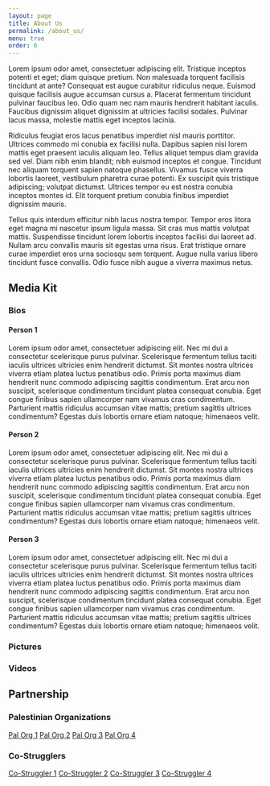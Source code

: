```yaml
---
layout: page
title: About Us
permalink: /about_us/
menu: true
order: 6
---
```

Lorem ipsum odor amet, consectetuer adipiscing elit. Tristique inceptos potenti et eget; diam quisque pretium. Non malesuada torquent facilisis tincidunt at ante? Consequat est augue curabitur ridiculus neque. Euismod quisque facilisis augue accumsan cursus a. Placerat fermentum tincidunt pulvinar faucibus leo. Odio quam nec nam mauris hendrerit habitant iaculis. Faucibus dignissim aliquet dignissim at ultricies facilisi sodales. Pulvinar lacus massa, molestie mattis eget inceptos lacinia.

Ridiculus feugiat eros lacus penatibus imperdiet nisl mauris porttitor. Ultrices commodo mi conubia ex facilisi nulla. Dapibus sapien nisi lorem mattis eget praesent iaculis aliquam leo. Tellus aliquet tempus diam gravida sed vel. Diam nibh enim blandit; nibh euismod inceptos et congue. Tincidunt nec aliquam torquent sapien natoque phasellus. Vivamus fusce viverra lobortis laoreet, vestibulum pharetra curae potenti. Ex suscipit quis tristique adipiscing; volutpat dictumst. Ultrices tempor eu est nostra conubia inceptos montes id. Elit torquent pretium conubia finibus imperdiet dignissim mauris.

Tellus quis interdum efficitur nibh lacus nostra tempor. Tempor eros litora eget magna mi nascetur ipsum ligula massa. Sit cras mus mattis volutpat mattis. Suspendisse tincidunt lorem lobortis inceptos facilisi dui laoreet ad. Nullam arcu convallis mauris sit egestas urna risus. Erat tristique ornare curae imperdiet eros urna sociosqu sem torquent. Augue nulla varius libero tincidunt fusce convallis. Odio fusce nibh augue a viverra maximus netus.

## Media Kit
### Bios
#### Person 1
Lorem ipsum odor amet, consectetuer adipiscing elit. Nec mi dui a consectetur scelerisque purus pulvinar. Scelerisque fermentum tellus taciti iaculis ultrices ultricies enim hendrerit dictumst. Sit montes nostra ultrices viverra etiam platea luctus penatibus odio. Primis porta maximus diam hendrerit nunc commodo adipiscing sagittis condimentum. Erat arcu non suscipit, scelerisque condimentum tincidunt platea consequat conubia. Eget congue finibus sapien ullamcorper nam vivamus cras condimentum. Parturient mattis ridiculus accumsan vitae mattis; pretium sagittis ultrices condimentum? Egestas duis lobortis ornare etiam natoque; himenaeos velit.

#### Person 2
Lorem ipsum odor amet, consectetuer adipiscing elit. Nec mi dui a consectetur scelerisque purus pulvinar. Scelerisque fermentum tellus taciti iaculis ultrices ultricies enim hendrerit dictumst. Sit montes nostra ultrices viverra etiam platea luctus penatibus odio. Primis porta maximus diam hendrerit nunc commodo adipiscing sagittis condimentum. Erat arcu non suscipit, scelerisque condimentum tincidunt platea consequat conubia. Eget congue finibus sapien ullamcorper nam vivamus cras condimentum. Parturient mattis ridiculus accumsan vitae mattis; pretium sagittis ultrices condimentum? Egestas duis lobortis ornare etiam natoque; himenaeos velit.

#### Person 3
Lorem ipsum odor amet, consectetuer adipiscing elit. Nec mi dui a consectetur scelerisque purus pulvinar. Scelerisque fermentum tellus taciti iaculis ultrices ultricies enim hendrerit dictumst. Sit montes nostra ultrices viverra etiam platea luctus penatibus odio. Primis porta maximus diam hendrerit nunc commodo adipiscing sagittis condimentum. Erat arcu non suscipit, scelerisque condimentum tincidunt platea consequat conubia. Eget congue finibus sapien ullamcorper nam vivamus cras condimentum. Parturient mattis ridiculus accumsan vitae mattis; pretium sagittis ultrices condimentum? Egestas duis lobortis ornare etiam natoque; himenaeos velit.

### Pictures
### Videos

## Partnership
### Palestinian Organizations
<a href="">Pal Org 1</a>  <a href="">Pal Org 2</a>  <a href="">Pal Org 3</a>  <a href="">Pal Org 4</a>

### Co-Strugglers
<a href="">Co-Struggler 1</a>  <a href="">Co-Struggler 2</a>  <a href="">Co-Struggler 3</a>  <a href="">Co-Struggler 4</a>